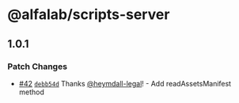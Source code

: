 # @alfalab/scripts-server

## 1.0.1

### Patch Changes

- [#42](https://github.com/core-ds/arui-scripts/pull/42) [`debb54d`](https://github.com/core-ds/arui-scripts/commit/debb54d93f3442082b214a8a8da42e20f14f388d) Thanks [@heymdall-legal](https://github.com/heymdall-legal)! - Add readAssetsManifest method
